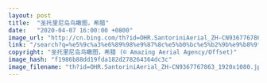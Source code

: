 ```yaml
---
layout: post
title:  "圣托里尼岛鸟瞰图，希腊"
date:   "2020-04-07 16:00:00 +0800"
image_url: "http://cn.bing.com/th?id=OHR.SantoriniAerial_ZH-CN9367767863_1920x1080.jpg&rf=LaDigue_1920x1080.jpg&pid=hp"
link: "/search?q=%e5%9c%a3%e6%89%98%e9%87%8c%e5%b0%bc%e5%b2%9b%e9%b8%9f&form=hpcapt&mkt=zh-cn"
copyright: "圣托里尼岛鸟瞰图，希腊 (© Amazing Aerial Agency/Offset)"
image_hash: "f1986b88dd19fda182d278264364dc3c"
image_filename: "th?id=OHR.SantoriniAerial_ZH-CN9367767863_1920x1080.jpg&rf=LaDigue_1920x1080.jpg&pid=hp"
---
```

